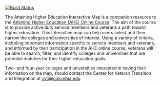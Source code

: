 [![Build Status](https://travis-ci.com/ccnmtl/ahemap.svg?branch=master)](https://travis-ci.com/ccnmtl/ahemap)


The Attaining Higher Education Interactive Map is a companion resource to the [Attaining Higher Education (AHE) Online Course](https://www.edx.org/course/attaining-higher-education). The aim of the course is to provide active duty service members and veterans a path toward higher education. This interactive map can help users select and then narrow the colleges and universities of interest. Using a variety of criteria, including important information specific to service members and veterans, and informed by their participation in the AHE online course, veterans will be able to search, filter, and identify colleges and universities that are potential matches for their higher education goals.

Two- and four-year colleges and universities interested in having their information on the map, should contact the Center for Veteran Transition and Integration at cvti@columbia.edu.
